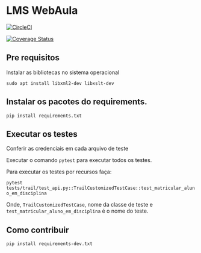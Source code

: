 # LMS WebAula

[![CircleCI](https://circleci.com/gh/lucassimon/lmswebaula/tree/master.svg?style=svg)](https://circleci.com/gh/lucassimon/lmswebaula/tree/master)

[![Coverage Status](https://coveralls.io/repos/github/lucassimon/lmswebaula/badge.svg?branch=master)](https://coveralls.io/github/lucassimon/lmswebaula?branch=master)

## Pre requisitos

Instalar as bibliotecas no sistema operacional

`sudo apt install libxml2-dev libxslt-dev`

## Instalar os pacotes do requirements.

`pip install requirements.txt`

## Executar os testes

Conferir as credenciais em cada arquivo de teste

Executar o comando `pytest` para executar todos os testes.

Para executar os testes por recursos faça:

`pytest tests/trail/test_api.py::TrailCustomizedTestCase::test_matricular_aluno_em_disciplina`

Onde, `TrailCustomizedTestCase`, nome da classe de teste e `test_matricular_aluno_em_disciplina` é o nome do teste.

## Como contribuir

`pip install requirements-dev.txt`